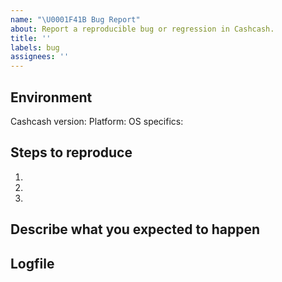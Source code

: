 ```yaml
---
name: "\U0001F41B Bug Report"
about: Report a reproducible bug or regression in Cashcash.
title: ''
labels: bug
assignees: ''
---
```


<!--
  Please provide a clear and concise description of what the bug is. (In the section Steps To Reproduce.)
  Include screenshots if needed.
  Please test using the latest Cashcash release to make sure your issue has not already been fixed.
-->

## Environment

Cashcash version:
Platform:
OS specifics:

<!--
  Platform can be one of: macOS, Linux, Windows
  OS specifics: e.g. OS version, Linux distribution
-->

## Steps to reproduce

1.
2.
3.

<!--
  Issues without reproduction steps are likely to stall.
-->

## Describe what you expected to happen

## Logfile

<!--
  Please attach a debug log.
-->
